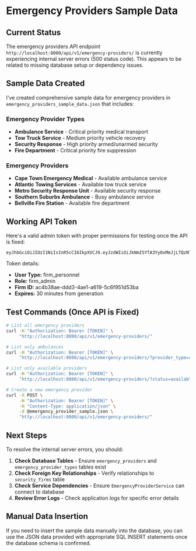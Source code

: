 # Emergency Providers Sample Data

## Current Status

The emergency providers API endpoint `http://localhost:8000/api/v1/emergency-providers/` is currently experiencing internal server errors (500 status code). This appears to be related to missing database setup or dependency issues.

## Sample Data Created

I've created comprehensive sample data for emergency providers in `emergency_providers_sample_data.json` that includes:

### Emergency Provider Types
- **Ambulance Service** - Critical priority medical transport
- **Tow Truck Service** - Medium priority vehicle recovery  
- **Security Response** - High priority armed/unarmed security
- **Fire Department** - Critical priority fire suppression

### Emergency Providers
- **Cape Town Emergency Medical** - Available ambulance service
- **Atlantic Towing Services** - Available tow truck service
- **Metro Security Response Unit** - Available security response
- **Southern Suburbs Ambulance** - Busy ambulance service
- **Bellville Fire Station** - Available fire department

## Working API Token

Here's a valid admin token with proper permissions for testing once the API is fixed:

```
eyJhbGciOiJIUzI1NiIsInR5cCI6IkpXVCJ9.eyJzdWIiOiJkNmI5YTA3Yy0xMmJjLTQzNTUtYWI4NS1lZDA1NjQ1M2YyZTQiLCJ1c2VyX3R5cGUiOiJmaXJtX3BlcnNvbm5lbCIsImVtYWlsIjoiYWRtaW5AY3Rzcy5jby56YSIsInBlcm1pc3Npb25zIjpbXSwiZXhwIjoxNzU4MTg1NDgwLCJpYXQiOjE3NTgxODM2ODAsImp0aSI6ImRjYzI1NWFkLWRjOTAtNDMwOC1iODVhLTc3YWRkYWY3MWY5ZCIsInRva2VuX3R5cGUiOiJhY2Nlc3MiLCJmaXJtX2lkIjoiYWM0YjM4YWUtZGRkMy00YWUxLWE2MTktNWM2Zjk1MWQ1M2JhIiwicm9sZSI6ImZpcm1fYWRtaW4ifQ.afS1fATZ07quB_mAz7e9GYSHx5EX_HexK8A68Mf5Hio
```

Token details:
- **User Type:** firm_personnel
- **Role:** firm_admin
- **Firm ID:** ac4b38ae-ddd3-4ae1-a619-5c6f951d53ba
- **Expires:** 30 minutes from generation

## Test Commands (Once API is Fixed)

```bash
# List all emergency providers
curl -H "Authorization: Bearer [TOKEN]" \
     "http://localhost:8000/api/v1/emergency-providers/"

# List only ambulances
curl -H "Authorization: Bearer [TOKEN]" \
     "http://localhost:8000/api/v1/emergency-providers/?provider_type=ambulance"

# List only available providers
curl -H "Authorization: Bearer [TOKEN]" \
     "http://localhost:8000/api/v1/emergency-providers/?status=available"

# Create a new emergency provider
curl -X POST \
     -H "Authorization: Bearer [TOKEN]" \
     -H "Content-Type: application/json" \
     -d @emergency_provider_sample.json \
     "http://localhost:8000/api/v1/emergency-providers/"
```

## Next Steps

To resolve the internal server errors, you should:

1. **Check Database Tables** - Ensure `emergency_providers` and `emergency_provider_types` tables exist
2. **Check Foreign Key Relationships** - Verify relationships to `security_firms` table
3. **Check Service Dependencies** - Ensure `EmergencyProviderService` can connect to database
4. **Review Error Logs** - Check application logs for specific error details

## Manual Data Insertion

If you need to insert the sample data manually into the database, you can use the JSON data provided with appropriate SQL INSERT statements once the database schema is confirmed.